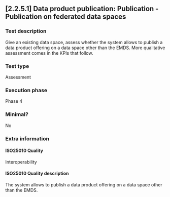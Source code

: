 
## [2.2.5.1] Data product publication: Publication - Publication on federated data spaces
 
### Test description
Give an existing data space, assess whether the system allows to publish a data product offering on a data space other than the EMDS. More qualitative assessment comes in the KPIs that follow.
 
### Test type
Assessment
 
### Execution phase
Phase 4
 
### Minimal?
No
 
### Extra information
#### ISO25010 Quality
Interoperability
#### ISO25010 Quality description
The system allows to publish a data product offering on a data space other than the EMDS.
    